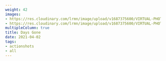 ```yaml
---
weight: 42
images:
- https://res.cloudinary.com/lrmn/image/upload/v1687375600/VIRTUAL-PHOTOGRAPHY/daysgone/DAYS_GONE_20190513223613.2_rz4yov.png
- https://res.cloudinary.com/lrmn/image/upload/v1687375600/VIRTUAL-PHOTOGRAPHY/daysgone/DAYS_GONE_20190619204610.2_fpyqo1.png
multipleColumn: true
title: Days Gone
date: 2021-04-02
tags:
- actionshots
- all
---
```

